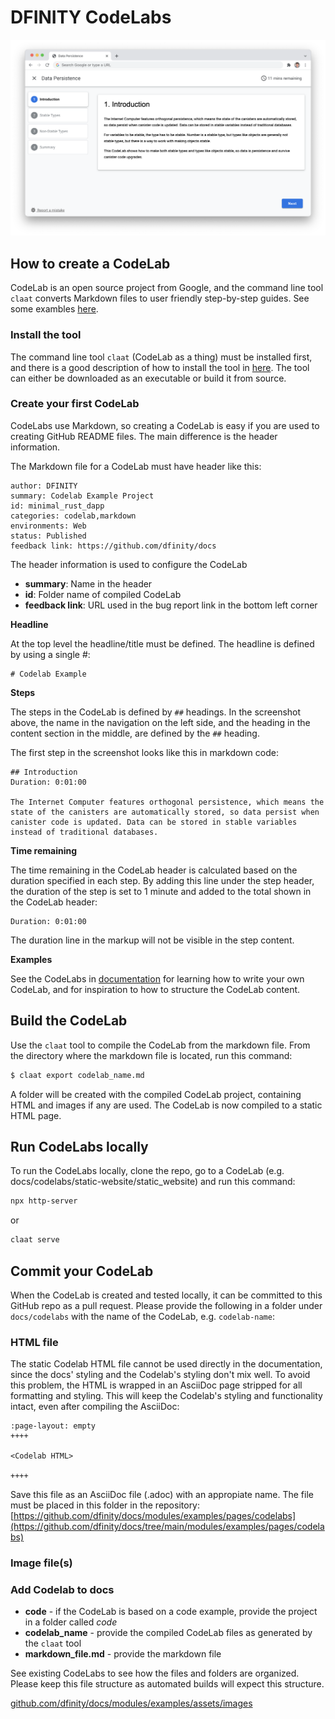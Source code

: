 # DFINITY CodeLabs

![CodeLabs](codelab.png)

## How to create a CodeLab
CodeLab is an open source project from Google, and the command line tool `claat` converts Markdown files to user friendly step-by-step guides. See some exambles [here](https://codelabs.developers.google.com).

### Install the tool
The command line tool `claat` (CodeLab as a thing) must be installed first, and there is a good description of how to install the tool in [here](https://github.com/googlecodelabs/tools/tree/main/claat). The tool can either be downloaded as an executable or build it from source.

### Create your first CodeLab
CodeLabs use Markdown, so creating a CodeLab is easy if you are used to creating GitHub README files. The main difference is the header information. 

The Markdown file for a CodeLab must have header like this:
``` 
author: DFINITY
summary: Codelab Example Project
id: minimal_rust_dapp
categories: codelab,markdown
environments: Web
status: Published
feedback link: https://github.com/dfinity/docs
```

The header information is used to configure the CodeLab
- **summary**: Name in the header
- **id**: Folder name of compiled CodeLab
- **feedback link**: URL used in the bug report link in the bottom left corner

**Headline**

At the top level the headline/title must be defined. The headline is defined by using a single #:

```
# Codelab Example
```

**Steps**

The steps in the CodeLab is defined by `##` headings. In the screenshot above, the name in the navigation on the left side, and the heading in the content section in the middle, are defined by the `##` heading. 

The first step in the screenshot looks like this in markdown code:

```
## Introduction
Duration: 0:01:00

The Internet Computer features orthogonal persistence, which means the state of the canisters are automatically stored, so data persist when canister code is updated. Data can be stored in stable variables instead of traditional databases. 
```

**Time remaining**

The time remaining in the CodeLab header is calculated based on the duration specified in each step. By adding this line under the step header, the duration of the step is set to 1 minute and added to the total shown in the CodeLab header:

```
Duration: 0:01:00
```

The duration line in the markup will not be visible in the step content.

**Examples**

See the CodeLabs in [documentation](https://smartcontracts.org/docs/examples/codelabs.html) for learning how to write your own CodeLab, and for inspiration to how to structure the CodeLab content.

## Build the CodeLab
Use the `claat` tool to compile the CodeLab from the markdown file. From the directory where the markdown file is located, run this command:

```sh
$ claat export codelab_name.md
```

A folder will be created with the compiled CodeLab project, containing HTML and images if any are used. The CodeLab is now compiled to a static HTML page.

## Run CodeLabs locally
To run the CodeLabs locally, clone the repo, go to a CodeLab (e.g. docs/codelabs/static-website/static_website) and run this command:

```sh
npx http-server
```
or 
```sh
claat serve
```

## Commit your CodeLab
When the CodeLab is created and tested locally, it can be committed to this GitHub repo as a pull request. Please provide the following in a folder under `docs/codelabs` with the name of the CodeLab, e.g. `codelab-name`:
 
### HTML file
The static Codelab HTML file cannot be used directly in the documentation, since the docs' styling and the Codelab's styling don't mix well. To avoid this problem, the HTML is wrapped in an AsciiDoc page stripped for all formatting and styling. This will keep the Codelab's styling and functionality intact, even after compiling the AsciiDoc:

```
:page-layout: empty
++++

<Codelab HTML>

++++
```

Save this file as an AsciiDoc file (.adoc) with an appropiate name. The file must be placed in this folder in the repository: [https://github.com/dfinity/docs/modules/examples/pages/codelabs](https://github.com/dfinity/docs/tree/main/modules/examples/pages/codelabs)
 
### Image file(s)
 
 
 
### Add Codelab to docs
 
 

- **code** - if the CodeLab is based on a code example, provide the project in a folder called _code_
- **codelab_name** - provide the compiled CodeLab files as generated by the `claat` tool
- **markdown_file.md** - provide the markdown file

See existing CodeLabs to see how the files and folders are organized. Please keep this file structure as automated builds will expect this structure.
 
[github.com/dfinity/docs/modules/examples/assets/images](https://github.com/dfinity/docs/tree/main/modules/examples/assets/images)
